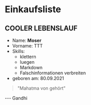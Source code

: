# Einkaufsliste

## COOLER LEBENSLAUF

- Name: **Moser**   
- Vorname: TTT  
- Skills:  
    * klettern
    * luegen
    * Markdown
    * Falschinformationen verbreiten  
- geboren am: 80.09.2021

> "Mahatma von gehört"
  
--- Gandhi
